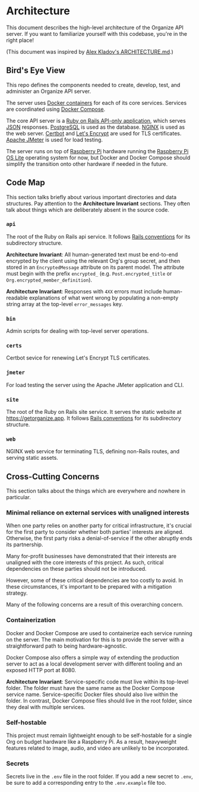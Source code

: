 # Architecture
This document describes the high-level architecture of the Organize API server. If you want to familiarize yourself with this codebase, you're in the right place!

(This document was inspired by [Alex Kladov's ARCHITECTURE.md](https://matklad.github.io/2021/02/06/ARCHITECTURE.md.html).)

## Bird's Eye View

This repo defines the components needed to create, develop, test, and administer an Organize API server.

The server uses [Docker containers](https://www.docker.com/resources/what-container/) for each of its core services. Services are coordinated using [Docker Compose](https://docs.docker.com/compose/).

The core API server is a [Ruby on Rails API-only application](https://guides.rubyonrails.org/api_app.html), which serves [JSON](https://developer.mozilla.org/en-US/docs/Learn/JavaScript/Objects/JSON) responses. [PostgreSQL](https://www.postgresql.org/) is used as the database. [NGINX](https://nginx.org/en/docs/) is used as the web server. [Certbot](https://certbot.eff.org/) and [Let's Encrypt](https://letsencrypt.org/) are used for TLS certificates. [Apache JMeter](https://jmeter.apache.org/) is used for load testing.

The server runs on top of [Raspberry Pi](https://www.raspberrypi.com/) hardware running the [Raspberry Pi OS Lite](https://www.raspberrypi.com/software/) operating system for now, but Docker and Docker Compose should simplify the transition onto other hardware if needed in the future.

## Code Map

This section talks briefly about various important directories and data structures. Pay attention to the **Architecture Invariant** sections. They often talk about things which are deliberately absent in the source code.

### `api`

The root of the Ruby on Rails api service. It follows [Rails conventions](https://github.com/jwipeout/rails-directory-structure-guide) for its subdirectory structure.

**Architecture Invariant**: All human-generated text must be end-to-end encrypted by the client using the relevant Org's group secret, and then stored in an `EncryptedMessage` attribute on its parent model. The attribute must begin with the prefix `encrypted_` (e.g. `Post.encrypted_title` or `Org.encrypted_member_definition`).

**Architecture Invariant**: Responses with `4XX` errors must include human-readable explanations of what went wrong by populating a non-empty string array at the top-level `error_messages` key. 

### `bin`

Admin scripts for dealing with top-level server operations.

### `certs`

Certbot sevice for renewing Let's Encrypt TLS certificates.

### `jmeter`

For load testing the server using the Apache JMeter application and CLI.

### `site`

The root of the Ruby on Rails site service. It serves the static website at <https://getorganize.app>. It follows [Rails conventions](https://github.com/jwipeout/rails-directory-structure-guide) for its subdirectory structure.

### `web`

NGINX web service for terminating TLS, defining non-Rails routes, and serving static assets.

## Cross-Cutting Concerns

This section talks about the things which are everywhere and nowhere in particular.

### Minimal reliance on external services with unaligned interests

When one party relies on another party for critical infrastructure, it's crucial for the first party to consider whether both parties' interests are aligned. Otherwise, the first party risks a denial-of-service if the other abruptly ends its partnership.

Many for-profit businesses have demonstrated that their interests are unaligned with the core interests of this project. As such, critical dependencies on these parties should not be introduced. 

However, some of these critical dependencies are too costly to avoid. In these circumstances, it's important to be prepared with a mitigation strategy.

Many of the following concerns are a result of this overarching concern.

### Containerization

Docker and Docker Compose are used to containerize each service running on the server. The main motivation for this is to provide the server with a straightforward path to being hardware-agnostic.

Docker Compose also offers a simple way of extending the production server to act as a local development server with different tooling and an exposed HTTP port at 8080.

**Architecture Invariant**: Service-specific code must live within its top-level folder. The folder  must have the same name as the Docker Compose service name. Service-specific Docker files should also live within the folder. In contrast, Docker Compose files should live in the root folder, since they deal with multiple services.

### Self-hostable

This project must remain lightweight enough to be self-hostable for a single Org on budget hardware like a Raspberry Pi. As a result, heavyweight features related to image, audio, and video are unlikely to be incorporated.

### Secrets

Secrets live in the `.env` file in the root folder. If you add a new secret to `.env`, be sure to add a corresponding entry to the `.env.example` file too.
